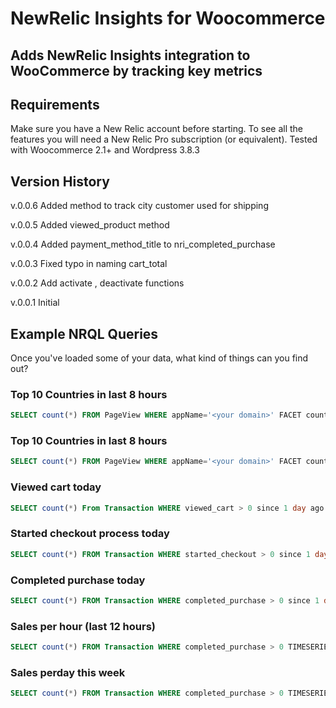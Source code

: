 NewRelic Insights for Woocommerce
==============

Adds NewRelic Insights integration to WooCommerce by tracking key metrics
--------------

## Requirements
Make sure you have a New Relic account before starting. To see all the features you will need a New Relic Pro subscription (or equivalent).
Tested with Woocommerce 2.1+ and Wordpress 3.8.3

## Version History

v.0.0.6
Added method to track city customer used for shipping

v.0.0.5
Added viewed_product method

v.0.0.4
Added payment_method_title to nri_completed_purchase

v.0.0.3
Fixed typo in naming cart_total

v.0.0.2
Add activate , deactivate functions

v.0.0.1
Initial

## Example NRQL Queries

Once you've loaded some of your data, what kind of things can you find out?

### Top 10 Countries in last 8 hours

```sql
SELECT count(*) FROM PageView WHERE appName='<your domain>' FACET countryCode LIMIT 10 SINCE 8 hours ago
```

### Top 10 Countries in last 8 hours

```sql
SELECT count(*) FROM PageView WHERE appName='<your domain>' FACET countryCode LIMIT 10 SINCE 8 hours ago
```

### Viewed cart today

```sql
SELECT count(*) From Transaction WHERE viewed_cart > 0 since 1 day ago
```

### Started checkout process today

```sql
SELECT count(*) FROM Transaction WHERE started_checkout > 0 since 1 day ago
```

### Completed purchase today

```sql
SELECT count(*) FROM Transaction WHERE completed_purchase > 0 since 1 day ago
```

### Sales per hour (last 12 hours)

```sql
SELECT count(*) FROM Transaction WHERE completed_purchase > 0 TIMESERIES 30 minutes SINCE  12 hours ago
```

### Sales perday this week

```sql
SELECT count(*) FROM Transaction WHERE completed_purchase > 0 TIMESERIES 1 day SINCE 7 days ago
```
